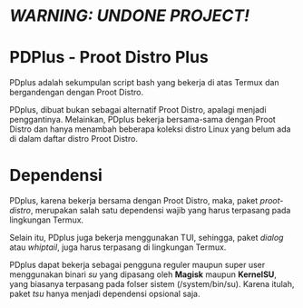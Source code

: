 # _**WARNING: UNDONE PROJECT!**_

# PDPlus - Proot Distro Plus
PDplus adalah sekumpulan script bash yang bekerja di atas Termux dan bergandengan dengan Proot Distro.

PDplus, dibuat bukan sebagai alternatif Proot Distro, apalagi menjadi penggantinya. Melainkan, PDplus bekerja bersama-sama dengan Proot Distro dan hanya menambah beberapa koleksi distro Linux yang belum ada di dalam daftar distro Proot Distro.

# Dependensi
PDplus, karena bekerja bersama dengan Proot Distro, maka, paket _*proot-distro*_, merupakan salah satu dependensi wajib yang harus terpasang pada lingkungan Termux.

Selain itu, PDplus juga bekerja menggunakan TUI, sehingga, paket _*dialog*_ atau _*whiptail*_, juga harus terpasang di lingkungan Termux.

PDplus dapat bekerja sebagai pengguna reguler maupun super user menggunakan binari _*su*_ yang dipasang oleh **Magisk** maupun **KernelSU**, yang biasanya terpasang pada folser sistem (/system/bin/su). Karena itulah, paket _*tsu*_ hanya menjadi dependensi opsional saja.

